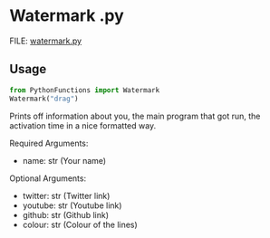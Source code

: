 # Watermark .py

FILE: [watermark.py](../src/PythonFunctions/watermark.py)

## Usage

```py
from PythonFunctions import Watermark
Watermark("drag")
```

Prints off information about you, the main program that got run, the activation time in a nice formatted way.

Required Arguments:

- name: str (Your name)

Optional Arguments:

- twitter: str (Twitter link)
- youtube: str (Youtube link)
- github: str (Github link)
- colour: str (Colour of the lines)

